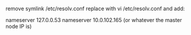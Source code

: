 remove symlink /etc/resolv.conf
replace with vi /etc/resolv.conf and add:

nameserver 127.0.0.53
nameserver 10.0.102.165  (or whatever the master node IP is)